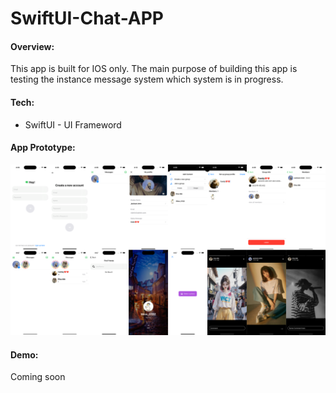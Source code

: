 # SwiftUI-Chat-APP
#### Overview:
This app is built for IOS only. The main purpose of building this app  is testing the instance message system which system is in progress.

#### Tech:
* SwiftUI - UI Frameword


#### App Prototype:
![app](./screen/full-app.png)

#### Demo:
Coming soon
